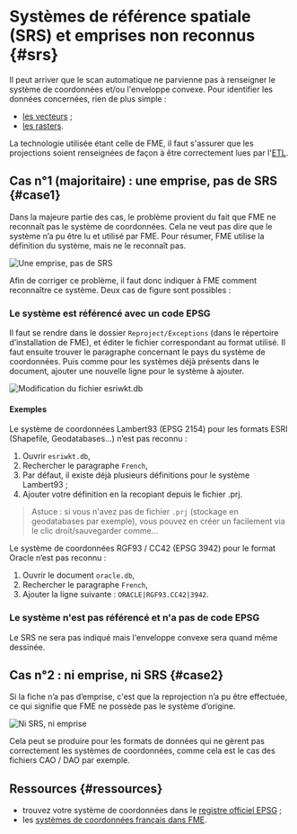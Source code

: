 # Systèmes de référence spatiale (SRS) et emprises non reconnus {#srs}

Il peut arriver que le scan automatique ne parvienne pas à renseigner le système de coordonnées et/ou l&apos;enveloppe convexe. Pour identifier les données concernées, rien de plus simple :
* [les vecteurs](https://app.isogeo.com/inventory/search?p=1&ob=_created&od=des&q=has-no%3Acoordinate-system%20type%3Avector-dataset) ;
* [les rasters](https://app.isogeo.com/inventory/search?q=type%3Araster-dataset%20has-no%3Acoordinate-system).

La technologie utilisée étant celle de FME, il faut s&apos;assurer que les projections soient renseignées de façon à être correctement lues par l&apos;[ETL](https://fr.wikipedia.org/wiki/Extract_Transform_Load).

## Cas n°1 (majoritaire) : une emprise, pas de SRS {#case1}

Dans la majeure partie des cas, le problème provient du fait que FME ne reconnaît pas le système de coordonnées. Cela ne veut pas dire que le système n’a pu être lu et utilisé par FME. Pour résumer, FME utilise la définition du système, mais ne le reconnaît pas.

![Une emprise, pas de SRS](/assets/annex_srsNotFound_case1_NoSRS_ButMap.png "Problème de configuration des projections de FME - Cas 1")

Afin de corriger ce problème, il faut donc indiquer à FME comment reconnaître ce système. Deux cas de figure sont possibles :

### Le système est référencé avec un code EPSG 

Il faut se rendre dans le dossier `Reproject/Exceptions` (dans le répertoire d’installation de FME), et éditer le fichier correspondant au format utilisé. Il faut ensuite trouver le paragraphe concernant le pays du système de coordonnées. Puis comme pour les systèmes déjà présents dans le document, ajouter une nouvelle ligne pour le système à ajouter.

![Modification du fichier esriwkt.db](/assets/annex_srsNotFound_EditWKT.png "Ajouter la reconnaissance d&apos;une projection à FME")

#### Exemples

Le système de coordonnées Lambert93 (EPSG 2154) pour les formats ESRI (Shapefile,
Geodatabases...) n’est pas reconnu :

1. Ouvrir `esriwkt.db`,
2. Rechercher le paragraphe `French`,
3. Par défaut, il existe déjà plusieurs définitions pour le système Lambert93 ;
4. Ajouter votre définition en la recopiant depuis le fichier .prj.

> Astuce : si vous n&apos;avez pas de fichier `.prj` (stockage en geodatabases par exemple), vous pouvez en créer un facilement via le clic droit/sauvegarder comme...

Le système de coordonnées RGF93 / CC42 (EPSG 3942) pour le format Oracle n’est pas
reconnu :

1. Ouvrir le document `oracle.db`,
2. Rechercher le paragraphe `French`,
3. Ajouter la ligne suivante : `ORACLE|RGF93.CC42|3942`.

### Le système n&apos;est pas référencé et n&apos;a pas de code EPSG

Le SRS ne sera pas indiqué mais l&apos;enveloppe convexe sera quand même dessinée.

## Cas n°2 : ni emprise, ni SRS {#case2}

Si la fiche n’a pas d’emprise, c&apos;est que la reprojection n’a pu être effectuée, ce qui signifie que FME ne possède pas le système d’origine.

![Ni SRS, ni emprise](/assets/annex_srsNotFound_case2_NoSRS_NoMap.png "Problème de configuration des projections de FME - Cas 2")

Cela peut se produire pour les formats de données qui ne gèrent pas correctement les systèmes de coordonnées, comme cela est le cas des fichiers CAO / DAO par exemple.

## Ressources {#ressources}

* trouvez votre système de coordonnées dans le [registre officiel EPSG](http://epsg.io/) ;
* les [systèmes de coordonnées français dans FME](http://documentation.veremes.net/public/fme/fme_ft_systemes_de_projection_francais.pdf).

